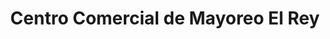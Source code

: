 ---
title: "Centro Comercial de Mayoreo El Rey"
url: /milwaukee/centro-comercial-de-mayoreo-el-rey/
shop: wholesale
---